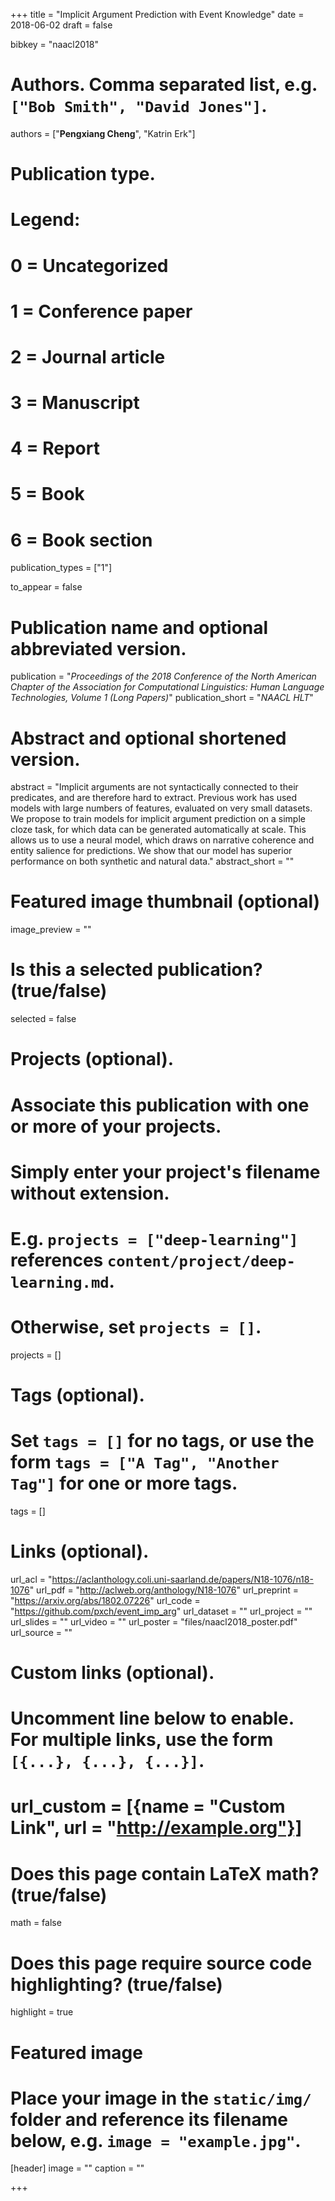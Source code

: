 +++
title = "Implicit Argument Prediction with Event Knowledge"
date = 2018-06-02
draft = false

bibkey = "naacl2018"

# Authors. Comma separated list, e.g. `["Bob Smith", "David Jones"]`.
authors = ["**Pengxiang Cheng**", "Katrin Erk"]

# Publication type.
# Legend:
# 0 = Uncategorized
# 1 = Conference paper
# 2 = Journal article
# 3 = Manuscript
# 4 = Report
# 5 = Book
# 6 = Book section
publication_types = ["1"]

to_appear = false

# Publication name and optional abbreviated version.
publication = "*Proceedings of the 2018 Conference of the North American Chapter of the Association for Computational Linguistics: Human Language Technologies, Volume 1 (Long Papers)*"
publication_short = "*NAACL HLT*"

# Abstract and optional shortened version.
abstract = "Implicit arguments are not syntactically connected to their predicates, and are therefore hard to extract. Previous work has used models with large numbers of features, evaluated on very small datasets. We propose to train models for implicit argument prediction on a simple cloze task, for which data can be generated automatically at scale. This allows us to use a neural model, which draws on narrative coherence and entity salience for predictions. We show that our model has superior performance on both synthetic and natural data."
abstract_short = ""

# Featured image thumbnail (optional)
image_preview = ""

# Is this a selected publication? (true/false)
selected = false

# Projects (optional).
#   Associate this publication with one or more of your projects.
#   Simply enter your project's filename without extension.
#   E.g. `projects = ["deep-learning"]` references `content/project/deep-learning.md`.
#   Otherwise, set `projects = []`.
projects = []

# Tags (optional).
#   Set `tags = []` for no tags, or use the form `tags = ["A Tag", "Another Tag"]` for one or more tags.
tags = []

# Links (optional).
url_acl = "https://aclanthology.coli.uni-saarland.de/papers/N18-1076/n18-1076"
url_pdf = "http://aclweb.org/anthology/N18-1076"
url_preprint = "https://arxiv.org/abs/1802.07226"
url_code = "https://github.com/pxch/event_imp_arg"
url_dataset = ""
url_project = ""
url_slides = ""
url_video = ""
url_poster = "files/naacl2018_poster.pdf"
url_source = ""

# Custom links (optional).
#   Uncomment line below to enable. For multiple links, use the form `[{...}, {...}, {...}]`.
# url_custom = [{name = "Custom Link", url = "http://example.org"}]

# Does this page contain LaTeX math? (true/false)
math = false

# Does this page require source code highlighting? (true/false)
highlight = true

# Featured image
# Place your image in the `static/img/` folder and reference its filename below, e.g. `image = "example.jpg"`.
[header]
image = ""
caption = ""

+++
